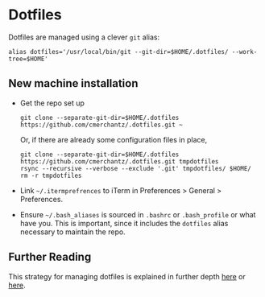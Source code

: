 # Dotfiles

Dotfiles are managed using a clever `git` alias:

~~~
alias dotfiles='/usr/local/bin/git --git-dir=$HOME/.dotfiles/ --work-tree=$HOME'
~~~

## New machine installation

* Get the repo set up
 
	~~~
	git clone --separate-git-dir=$HOME/.dotfiles https://github.com/cmerchantz/.dotfiles.git ~
	~~~
	
	Or, if there are already some configuration files in place,
	
	~~~
	git clone --separate-git-dir=$HOME/.dotfiles https://github.com/cmerchantz/.dotfiles.git tmpdotfiles
	rsync --recursive --verbose --exclude '.git' tmpdotfiles/ $HOME/
	rm -r tmpdotfiles
	~~~

* Link `~/.itermprefrences` to iTerm in Preferences > General > Preferences.
* Ensure `~/.bash_aliases` is sourced in `.bashrc` or `.bash_profile` or what have you. This is important, since it includes the `dotfiles` alias necessary to maintain the repo.

## Further Reading

This strategy for managing dotfiles is explained in further depth [here](https://www.anand-iyer.com/blog/2018/a-simpler-way-to-manage-your-dotfiles.html) or [here](https://www.atlassian.com/git/tutorials/dotfiles).
